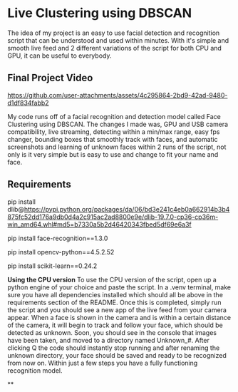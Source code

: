 # Live Clustering using DBSCAN
The idea of my project is an easy to use facial detection and recognition script that can be understood and used within minutes. With it's simple and smooth live feed and 2 different variations of the script for both CPU and GPU, it can be useful to everybody.


## Final Project Video

https://github.com/user-attachments/assets/4c295864-2bd9-42ad-9480-d1df834fabb2

My code runs off of a facial recognition and detection model called Face Clustering using DBSCAN. The changes I made was, GPU and USB camera compatibility, live streaming, detecting within a min/max range, easy fps changer, bounding boxes that smoothly track with faces, and automatic screenshots and learning of unknown faces within 2 runs of the script, not only is it very simple but is easy to use and change to fit your name and face.

## Requirements
pip install dlib@https://pypi.python.org/packages/da/06/bd3e241c4eb0a662914b3b4875fc52dd176a9db0d4a2c915ac2ad8800e9e/dlib-19.7.0-cp36-cp36m-win_amd64.whl#md5=b7330a5b2d46420343fbed5df69e6a3f

pip install face-recognition==1.3.0

pip install opencv-python==4.5.2.52

pip install scikit-learn==0.24.2

**Using the CPU version**
To use the CPU version of the script, open up a python engine of your choice and paste the script. In a .venv terminal, make sure you have all dependencies installed which should all be above in the requirements section of the README. Once this is completed, simply run the script and you should see a new app of the live feed from your camera appear. When a face is shown in the camera and is within a certain distance of the camera, it will begin to track and follow your face, which should be detected as unknown. Soon, you should see in the console that images have been taken, and moved to a directory named Unknown_#. After clicking Q the code should instantly stop running and after renaming the unknown directory, your face should be saved and ready to be recognized from now on. Within just a few steps you have a fully functioning recognition model.

**
